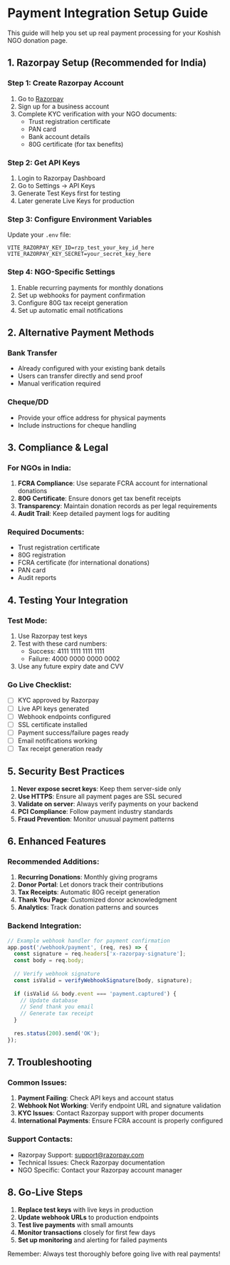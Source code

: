 # Payment Integration Setup Guide

This guide will help you set up real payment processing for your Koshish NGO donation page.

## 1. Razorpay Setup (Recommended for India)

### Step 1: Create Razorpay Account
1. Go to [Razorpay](https://razorpay.com/)
2. Sign up for a business account
3. Complete KYC verification with your NGO documents:
   - Trust registration certificate
   - PAN card
   - Bank account details
   - 80G certificate (for tax benefits)

### Step 2: Get API Keys
1. Login to Razorpay Dashboard
2. Go to Settings → API Keys
3. Generate Test Keys first for testing
4. Later generate Live Keys for production

### Step 3: Configure Environment Variables
Update your `.env` file:
```
VITE_RAZORPAY_KEY_ID=rzp_test_your_key_id_here
VITE_RAZORPAY_KEY_SECRET=your_secret_key_here
```

### Step 4: NGO-Specific Settings
1. Enable recurring payments for monthly donations
2. Set up webhooks for payment confirmation
3. Configure 80G tax receipt generation
4. Set up automatic email notifications

## 2. Alternative Payment Methods

### Bank Transfer
- Already configured with your existing bank details
- Users can transfer directly and send proof
- Manual verification required

### Cheque/DD
- Provide your office address for physical payments
- Include instructions for cheque handling

## 3. Compliance & Legal

### For NGOs in India:
1. **FCRA Compliance**: Use separate FCRA account for international donations
2. **80G Certificate**: Ensure donors get tax benefit receipts
3. **Transparency**: Maintain donation records as per legal requirements
4. **Audit Trail**: Keep detailed payment logs for auditing

### Required Documents:
- Trust registration certificate
- 80G registration
- FCRA certificate (for international donations)
- PAN card
- Audit reports

## 4. Testing Your Integration

### Test Mode:
1. Use Razorpay test keys
2. Test with these card numbers:
   - Success: 4111 1111 1111 1111
   - Failure: 4000 0000 0000 0002
3. Use any future expiry date and CVV

### Go Live Checklist:
- [ ] KYC approved by Razorpay
- [ ] Live API keys generated
- [ ] Webhook endpoints configured
- [ ] SSL certificate installed
- [ ] Payment success/failure pages ready
- [ ] Email notifications working
- [ ] Tax receipt generation ready

## 5. Security Best Practices

1. **Never expose secret keys**: Keep them server-side only
2. **Use HTTPS**: Ensure all payment pages are SSL secured
3. **Validate on server**: Always verify payments on your backend
4. **PCI Compliance**: Follow payment industry standards
5. **Fraud Prevention**: Monitor unusual payment patterns

## 6. Enhanced Features

### Recommended Additions:
1. **Recurring Donations**: Monthly giving programs
2. **Donor Portal**: Let donors track their contributions
3. **Tax Receipts**: Automatic 80G receipt generation
4. **Thank You Page**: Customized donor acknowledgment
5. **Analytics**: Track donation patterns and sources

### Backend Integration:
```javascript
// Example webhook handler for payment confirmation
app.post('/webhook/payment', (req, res) => {
  const signature = req.headers['x-razorpay-signature'];
  const body = req.body;
  
  // Verify webhook signature
  const isValid = verifyWebhookSignature(body, signature);
  
  if (isValid && body.event === 'payment.captured') {
    // Update database
    // Send thank you email
    // Generate tax receipt
  }
  
  res.status(200).send('OK');
});
```

## 7. Troubleshooting

### Common Issues:
1. **Payment Failing**: Check API keys and account status
2. **Webhook Not Working**: Verify endpoint URL and signature validation
3. **KYC Issues**: Contact Razorpay support with proper documents
4. **International Payments**: Ensure FCRA account is properly configured

### Support Contacts:
- Razorpay Support: support@razorpay.com
- Technical Issues: Check Razorpay documentation
- NGO Specific: Contact your Razorpay account manager

## 8. Go-Live Steps

1. **Replace test keys** with live keys in production
2. **Update webhook URLs** to production endpoints
3. **Test live payments** with small amounts
4. **Monitor transactions** closely for first few days
5. **Set up monitoring** and alerting for failed payments

Remember: Always test thoroughly before going live with real payments!
